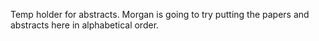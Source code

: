 Temp holder for abstracts. Morgan is going to try putting the papers and abstracts here in alphabetical order.
